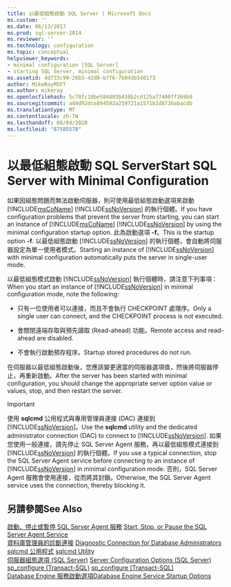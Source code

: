```yaml
---
title: 以最低組態啟動 SQL Server | Microsoft Docs
ms.custom: ''
ms.date: 06/13/2017
ms.prod: sql-server-2014
ms.reviewer: ''
ms.technology: configuration
ms.topic: conceptual
helpviewer_keywords:
- minimal configuration [SQL Server]
- starting SQL Server, minimal configuration
ms.assetid: 4d733c99-28b3-42d8-b7f6-7b943b548173
author: MikeRayMSFT
ms.author: mikeray
ms.openlocfilehash: 5c78fc10be584803b438b2cd125a77400ff369b8
ms.sourcegitcommit: ad4d92dce894592a259721a1571b1d8736abacdb
ms.translationtype: MT
ms.contentlocale: zh-TW
ms.lasthandoff: 08/04/2020
ms.locfileid: "87585578"
---
```

# <a name="start-sql-server-with-minimal-configuration"></a><span data-ttu-id="89be1-102">以最低組態啟動 SQL Server</span><span class="sxs-lookup"><span data-stu-id="89be1-102">Start SQL Server with Minimal Configuration</span></span>
  <span data-ttu-id="89be1-103">如果因組態問題而無法啟動伺服器，則可使用最低組態啟動選項來啟動 [!INCLUDE[msCoName](../../includes/msconame-md.md)] [!INCLUDE[ssNoVersion](../../includes/ssnoversion-md.md)] 的執行個體。</span><span class="sxs-lookup"><span data-stu-id="89be1-103">If you have configuration problems that prevent the server from starting, you can start an instance of [!INCLUDE[msCoName](../../includes/msconame-md.md)] [!INCLUDE[ssNoVersion](../../includes/ssnoversion-md.md)] by using the minimal configuration startup option.</span></span> <span data-ttu-id="89be1-104">此為啟動選項 **-f**。</span><span class="sxs-lookup"><span data-stu-id="89be1-104">This is the startup option **-f**.</span></span> <span data-ttu-id="89be1-105">以最低組態啟動 [!INCLUDE[ssNoVersion](../../includes/ssnoversion-md.md)] 的執行個體，會自動將伺服器設定為單一使用者模式。</span><span class="sxs-lookup"><span data-stu-id="89be1-105">Starting an instance of [!INCLUDE[ssNoVersion](../../includes/ssnoversion-md.md)] with minimal configuration automatically puts the server in single-user mode.</span></span>  
  
 <span data-ttu-id="89be1-106">以最低組態模式啟動 [!INCLUDE[ssNoVersion](../../includes/ssnoversion-md.md)] 執行個體時，請注意下列事項：</span><span class="sxs-lookup"><span data-stu-id="89be1-106">When you start an instance of [!INCLUDE[ssNoVersion](../../includes/ssnoversion-md.md)] in minimal configuration mode, note the following:</span></span>  
  
-   <span data-ttu-id="89be1-107">只有一位使用者可以連接，而且不會執行 CHECKPOINT 處理序。</span><span class="sxs-lookup"><span data-stu-id="89be1-107">Only a single user can connect, and the CHECKPOINT process is not executed.</span></span>  
  
-   <span data-ttu-id="89be1-108">會關閉遠端存取與預先讀取 (Read-ahead) 功能。</span><span class="sxs-lookup"><span data-stu-id="89be1-108">Remote access and read-ahead are disabled.</span></span>  
  
-   <span data-ttu-id="89be1-109">不會執行啟動預存程序。</span><span class="sxs-lookup"><span data-stu-id="89be1-109">Startup stored procedures do not run.</span></span>  
  
 <span data-ttu-id="89be1-110">在伺服器以最低組態啟動後，您應該變更適當的伺服器選項值，然後將伺服器停止，再重新啟動。</span><span class="sxs-lookup"><span data-stu-id="89be1-110">After the server has been started with minimal configuration, you should change the appropriate server option value or values, stop, and then restart the server.</span></span>  
  
> [!IMPORTANT]  
>  <span data-ttu-id="89be1-111">使用 **sqlcmd** 公用程式與專用管理員連接 (DAC) 連接到 [!INCLUDE[ssNoVersion](../../includes/ssnoversion-md.md)]。</span><span class="sxs-lookup"><span data-stu-id="89be1-111">Use the **sqlcmd** utility and the dedicated administrator connection (DAC) to connect to [!INCLUDE[ssNoVersion](../../includes/ssnoversion-md.md)].</span></span> <span data-ttu-id="89be1-112">如果您使用一般連接，請先停止 SQL Server Agent 服務，再以最低組態模式連接到 [!INCLUDE[ssNoVersion](../../includes/ssnoversion-md.md)] 的執行個體。</span><span class="sxs-lookup"><span data-stu-id="89be1-112">If you use a typical connection, stop the SQL Server Agent service before connecting to an instance of [!INCLUDE[ssNoVersion](../../includes/ssnoversion-md.md)] in minimal configuration mode.</span></span> <span data-ttu-id="89be1-113">否則，SQL Server Agent 服務會使用連接，從而將其封鎖。</span><span class="sxs-lookup"><span data-stu-id="89be1-113">Otherwise, the SQL Server Agent service uses the connection, thereby blocking it.</span></span>  
  
## <a name="see-also"></a><span data-ttu-id="89be1-114">另請參閱</span><span class="sxs-lookup"><span data-stu-id="89be1-114">See Also</span></span>  
 <span data-ttu-id="89be1-115">[啟動、停止或暫停 SQL Server Agent 服務](../../ssms/agent/start-stop-or-pause-the-sql-server-agent-service.md) </span><span class="sxs-lookup"><span data-stu-id="89be1-115">[Start, Stop, or Pause the SQL Server Agent Service](../../ssms/agent/start-stop-or-pause-the-sql-server-agent-service.md) </span></span>  
 <span data-ttu-id="89be1-116">[資料庫管理員的診斷連接](diagnostic-connection-for-database-administrators.md) </span><span class="sxs-lookup"><span data-stu-id="89be1-116">[Diagnostic Connection for Database Administrators](diagnostic-connection-for-database-administrators.md) </span></span>  
 <span data-ttu-id="89be1-117">[sqlcmd 公用程式](../../tools/sqlcmd-utility.md) </span><span class="sxs-lookup"><span data-stu-id="89be1-117">[sqlcmd Utility](../../tools/sqlcmd-utility.md) </span></span>  
 <span data-ttu-id="89be1-118">[伺服器組態選項 &#40;SQL Server&#41;](server-configuration-options-sql-server.md) </span><span class="sxs-lookup"><span data-stu-id="89be1-118">[Server Configuration Options &#40;SQL Server&#41;](server-configuration-options-sql-server.md) </span></span>  
 <span data-ttu-id="89be1-119">[sp_configure &#40;Transact-SQL&#41;](/sql/relational-databases/system-stored-procedures/sp-configure-transact-sql) </span><span class="sxs-lookup"><span data-stu-id="89be1-119">[sp_configure &#40;Transact-SQL&#41;](/sql/relational-databases/system-stored-procedures/sp-configure-transact-sql) </span></span>  
 [<span data-ttu-id="89be1-120">Database Engine 服務啟動選項</span><span class="sxs-lookup"><span data-stu-id="89be1-120">Database Engine Service Startup Options</span></span>](database-engine-service-startup-options.md)  
  
  
